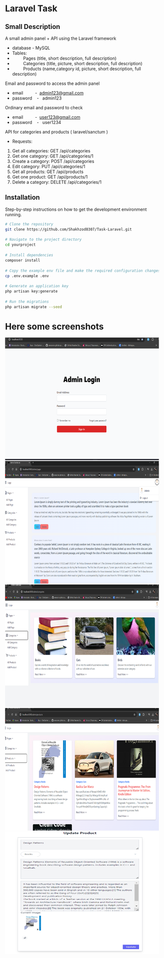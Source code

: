 # Laravel Task

## Small Description
A small admin panel + API using the Laravel framework

- database - MySQL
- Tables:
- &nbsp;&nbsp;&nbsp;&nbsp;&nbsp;&nbsp;&nbsp;&nbsp;&nbsp;Pages (title, short description, full description)
- &nbsp;&nbsp;&nbsp;&nbsp;&nbsp;&nbsp;&nbsp;&nbsp;&nbsp;Categories (title, picture, short description, full description)
- &nbsp;&nbsp;&nbsp;&nbsp;&nbsp;&nbsp;&nbsp;&nbsp;&nbsp;Products (name,category id, picture, short description, full description)

Email and password to access the admin panel
- email &nbsp;&nbsp;&nbsp;&nbsp;&nbsp;&nbsp;&nbsp;&nbsp;&nbsp;-&nbsp;&nbsp;admin123@gmail.com
- password &nbsp;&nbsp;&nbsp;-&nbsp;&nbsp;&nbsp;admin123

Ordinary email and password to check 
- email &nbsp;&nbsp;&nbsp;&nbsp;&nbsp;&nbsp;&nbsp;&nbsp;&nbsp;-&nbsp;&nbsp;user123@gmail.com
- password &nbsp;&nbsp;&nbsp;-&nbsp;&nbsp;&nbsp;user1234

API for categories and products ( laravel/sanctum )

- Requests:
1) Get all categories: GET /api/categories
2) Get one category: GET /api/categories/1
3) Create a category: POST /api/categories
4) Edit category: PUT /api/categories/1
5) Get all products: GET /api/products
6) Get one product: GET /api/products/1
7) Delete a category: DELETE /api/categories/1


## Installation
Step-by-step instructions on how to get the development environment running.

```bash
# Clone the repository
git clone https://github.com/Shakhzod0307/Task-Laravel.git

# Navigate to the project directory
cd yourproject

# Install dependencies
composer install

# Copy the example env file and make the required configuration changes
cp .env.example .env

# Generate an application key
php artisan key:generate

# Run the migrations
php artisan migrate --seed

```
# Here some screenshots


<img src="public/screenshots/image1.png" alt="Screenshot of the application" height="400" width="700">
<img src="public/screenshots/image2.png" alt="Screenshot of the application" height="400" width="700">
<img src="public/screenshots/image3.png" alt="Screenshot of the application" height="400" width="700">
<img src="public/screenshots/image4.png" alt="Screenshot of the application" height="400" width="700">
<img src="public/screenshots/image5.png" alt="Screenshot of the application" height="400" width="700">

